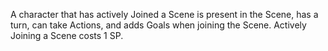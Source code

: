 A character that has actively Joined a Scene is present in the Scene, has a turn, can take Actions, and adds Goals when joining the Scene. Actively Joining a Scene costs 1 SP.
